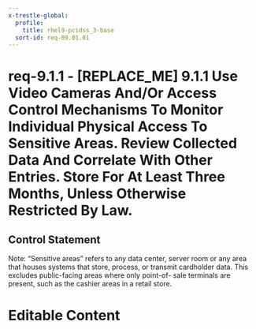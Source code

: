 ```yaml
---
x-trestle-global:
  profile:
    title: rhel9-pcidss_3-base
  sort-id: req-09.01.01
---
```


# req-9.1.1 - \[REPLACE_ME\] 9.1.1 Use Video Cameras And/Or Access Control Mechanisms To Monitor Individual Physical Access To Sensitive Areas. Review Collected Data And Correlate With Other Entries. Store For At Least Three Months, Unless Otherwise Restricted By Law.

## Control Statement

Note: “Sensitive areas” refers to any
data center, server room or any area that houses systems that store, process, or transmit cardholder data. This excludes public-facing areas where only point-of- sale terminals are present, such as the cashier areas in a retail store.

# Editable Content

<!-- Make additions and edits below -->
<!-- The above represents the contents of the control as received by the profile, prior to additions. -->
<!-- If the profile makes additions to the control, they will appear below. -->
<!-- The above markdown may not be edited but you may edit the content below, and/or introduce new additions to be made by the profile. -->
<!-- If there is a yaml header at the top, parameter values may be edited. Use --set-parameters to incorporate the changes during assembly. -->
<!-- The content here will then replace what is in the profile for this control, after running profile-assemble. -->
<!-- The current profile has no added parts for this control, but you may add new ones here. -->
<!-- Each addition must have a heading either of the form ## Control my_addition_name -->
<!-- or ## Part a. (where the a. refers to one of the control statement labels.) -->
<!-- "## Control" parts are new parts added after the statement part. -->
<!-- "## Part" parts are new parts added into the top-level statement part with that label. -->
<!-- Subparts may be added with nested hash levels of the form ### My Subpart Name -->
<!-- underneath the parent ## Control or ## Part being added -->
<!-- See https://oscal-compass.github.io/compliance-trestle/tutorials/ssp_profile_catalog_authoring/ssp_profile_catalog_authoring for guidance. -->
